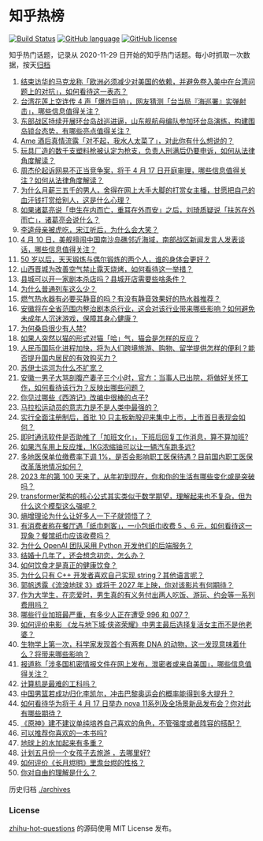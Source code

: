 # 知乎热榜
[![Build Status](https://github.com/ToWeLong/zhihu-hot-questions/workflows/CI/badge.svg)](https://github.com/ToWeLong/zhihu-hot-questions/actions)
[![GitHub language](https://img.shields.io/badge/language-golang-orange.svg)](https://golang.org/)
[![GitHub license](https://img.shields.io/github/license/ToWeLong/zhihu-hot-questions)](https://github.com/ToWeLong/zhihu-hot-questions/blob/main/LICENSE)

知乎热门话题，记录从 2020-11-29 日开始的知乎热门话题。每小时抓取一次数据，按天[归档](./archives)

<!-- BEGIN -->

1. [结束访华的马克龙称「欧洲必须减少对美国的依赖，并避免卷入美中在台湾问题上的对抗」，如何看待这一表态？](https://www.zhihu.com/question/594662580)
1. [台湾花莲上空连传 4 声「爆炸巨响」，网友猜测「台当局『海巡署』实弹射击」，哪些信息值得关注？](https://www.zhihu.com/question/594681388)
1. [东部战区持续开展环台岛战巡进逼，山东舰航母编队参加环台岛演练，构建围岛锁台态势，有哪些亮点值得关注？](https://www.zhihu.com/question/594693510)
1. [Ame 酒后真情流露「对不起，我水人太菜了」，对此你有什么想说的？](https://www.zhihu.com/question/594294018)
1. [玩具厂造的数千支塑料枪被认定为枪支，负责人刑满后仍要申诉，如何从法律角度解读？](https://www.zhihu.com/question/594525036)
1. [周杰伦起诉网易不正当竞争案，将于 4 月 17 日开庭审理，哪些信息值得关注？如何从法律角度解读？](https://www.zhihu.com/question/594688290)
1. [为什么月薪三五千的男人，舍得在网上大手大脚的打赏女主播，甘愿把自己的血汗钱打赏给别人，这是什么心理？](https://www.zhihu.com/question/593640561)
1. [如果诸葛亮说「申生在内而亡，重耳在外而安」之后，刘琦质疑说「扶苏在外而亡」，诸葛亮会说什么？](https://www.zhihu.com/question/594368678)
1. [李逵母亲被虎吃，宋江听后，为什么会大笑？](https://www.zhihu.com/question/497928468)
1. [4 月 10 日，美舰擅闯中国南沙岛礁邻近海域，南部战区新闻发言人发表谈话，哪些信息值得关注？](https://www.zhihu.com/question/594700698)
1. [50 岁以后，天天锻炼与偶尔锻炼的两个人，谁的身体会更好？](https://www.zhihu.com/question/590250446)
1. [山西晋城为改善空气禁止露天烧烤，如何看待这一举措？](https://www.zhihu.com/question/594668014)
1. [县城可以开一家剧本杀店吗？县城开店需要些啥条件？](https://www.zhihu.com/question/593929403)
1. [为什么普通列车这么少？](https://www.zhihu.com/question/22906452)
1. [燃气热水器有必要买静音的吗？有没有静音效果好的热水器推荐？](https://www.zhihu.com/question/594670301)
1. [安徽将在全省范围内整治剧本杀行业，这会对该行业带来哪些影响？如何避免未成年人沉迷游戏，保障其身心健康？](https://www.zhihu.com/question/594172191)
1. [为何桑启很少有人禁?](https://www.zhihu.com/question/594254605)
1. [如果人突然以猫的形式对猫「哈」气，猫会是怎样的反应？](https://www.zhihu.com/question/593983612)
1. [人民币国际化进程加快，将为人们跨境旅游、购物、留学提供怎样的便利？能否提升国内居民的有效购买力？](https://www.zhihu.com/question/594703485)
1. [苏伊士运河为什么不扩宽？](https://www.zhihu.com/question/451138077)
1. [安徽一男子大骂剖腹产妻子三个小时，官方：当事人已出院，将做好关怀工作，如何看待该行为？反映出哪些问题？](https://www.zhihu.com/question/594606774)
1. [你见过哪些《西游记》改编中很棒的点子?](https://www.zhihu.com/question/62085089)
1. [马拉松运动员的意志力是不是人类中最强的？](https://www.zhihu.com/question/537241317)
1. [实行全面注册制后，首批 10 只主板新股迎来集中上市，上市首日表现会如何？](https://www.zhihu.com/question/594660348)
1. [即时通讯软件是否助推了「加班文化」，下班后回复工作消息，算不算加班?](https://www.zhihu.com/question/594341012)
1. [如果汽车用上反应堆，1KG浓缩铀可以让一辆汽车跑多远?](https://www.zhihu.com/question/593881876)
1. [多地医保单位缴费率下调 1%，是否会影响职工医保待遇？目前国内职工医保改革落地情况如何？](https://www.zhihu.com/question/594546645)
1. [2023 年的第 100 天来了，从年初到现在，你和你的生活有哪些变化或是突破吗？](https://www.zhihu.com/question/594677409)
1. [transformer架构的核心公式其实类似于数学期望，理解起来也不复杂，但为什么这个模型这么强呢？](https://www.zhihu.com/question/580810624)
1. [熵增理论为什么让好多人一下子就领悟了？](https://www.zhihu.com/question/27343287)
1. [有消费者称在餐厅遇「纸巾刺客」，一小包纸巾收费 5 、6 元，如何看待这一现象？餐馆纸巾应该收费吗？](https://www.zhihu.com/question/594670573)
1. [为什么 OpenAI 团队采用 Python 开发他们的后端服务？](https://www.zhihu.com/question/594050309)
1. [结婚十几年了，还会想念初恋，怎么办？](https://www.zhihu.com/question/594067337)
1. [如何饮食才是真正的健康饮食？](https://www.zhihu.com/question/410733452)
1. [为什么只有 C++ 开发者喜欢自己实现 string？其他语言呢？](https://www.zhihu.com/question/589910867)
1. [郭帆透露《流浪地球 3》或将于 2027 年上映，你对该影片有何期待？](https://www.zhihu.com/question/594020111)
1. [作为大学生，在恋爱时，男生真的有义务付出两人吃饭、游玩、约会等一系列费用吗？](https://www.zhihu.com/question/593939704)
1. [哪些行业加班最严重，有多少人正在遭受 996 和 007？](https://www.zhihu.com/question/594683516)
1. [如何评价电影 《龙与地下城·侠盗荣耀》中男主最后选择复活女主而不是他老婆？](https://www.zhihu.com/question/593739471)
1. [生物学上第一次，科学家发现首个有两套 DNA 的动物，这一发现意味着什么？将带来哪些影响？](https://www.zhihu.com/question/594661626)
1. [报道称「涉多国机密情报文件在网上发布，泄密者或来自美国」，哪些信息值得关注？](https://www.zhihu.com/question/594677949)
1. [计算机是最难的工科吗？](https://www.zhihu.com/question/593585695)
1. [中国男篮若成功归化李凯尔，冲击巴黎奥运会的概率能得到多大提升？](https://www.zhihu.com/question/594190803)
1. [如何看待华为将于 4 月 17 日举办 nova 11系列及全场景新品发布会？你对此有哪些期待？](https://www.zhihu.com/question/594584346)
1. [《原神》建不建议单纯培养自己喜欢的角色，不管强度或者阵容的搭配？](https://www.zhihu.com/question/594660645)
1. [可以推荐你喜欢的一本书吗?](https://www.zhihu.com/question/594537659)
1. [地球上的水加起来有多重？](https://www.zhihu.com/question/594482809)
1. [计划五月份一个女孩子去旅游 ，去哪里好?](https://www.zhihu.com/question/449951540)
1. [如何评价《长月烬明》里澹台烬的性格？](https://www.zhihu.com/question/594290553)
1. [你对自由的理解是什么？](https://www.zhihu.com/question/19618870)

<!-- END -->

历史归档 [./archives](./archives)


### License
[zhihu-hot-questions](https://github.com/towelong/zhihu-hot-questions) 的源码使用 MIT License 发布。